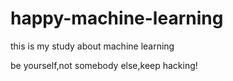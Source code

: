 # happy-machine-learning
this is my study about machine learning

be yourself,not somebody else,keep hacking!
